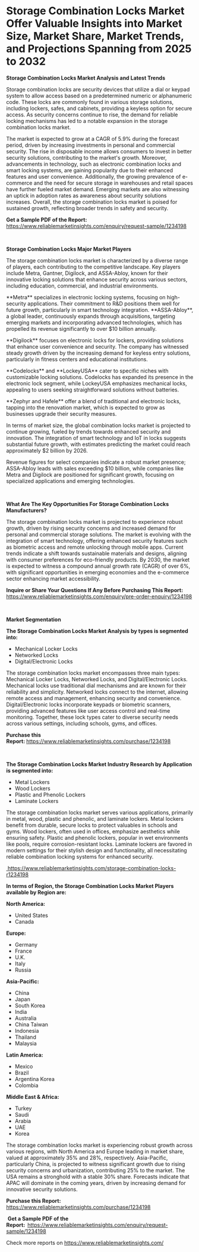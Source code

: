 <p><h1>Storage Combination Locks Market Offer Valuable Insights into Market Size, Market Share, Market Trends, and Projections Spanning from 2025 to 2032</h1></p><p><strong>Storage Combination Locks Market Analysis and Latest Trends</strong></p>
<p><p>Storage combination locks are security devices that utilize a dial or keypad system to allow access based on a predetermined numeric or alphanumeric code. These locks are commonly found in various storage solutions, including lockers, safes, and cabinets, providing a keyless option for secure access. As security concerns continue to rise, the demand for reliable locking mechanisms has led to a notable expansion in the storage combination locks market.</p><p>The market is expected to grow at a CAGR of 5.9% during the forecast period, driven by increasing investments in personal and commercial security. The rise in disposable income allows consumers to invest in better security solutions, contributing to the market's growth. Moreover, advancements in technology, such as electronic combination locks and smart locking systems, are gaining popularity due to their enhanced features and user convenience. Additionally, the growing prevalence of e-commerce and the need for secure storage in warehouses and retail spaces have further fueled market demand. Emerging markets are also witnessing an uptick in adoption rates as awareness about security solutions increases. Overall, the storage combination locks market is poised for sustained growth, reflecting broader trends in safety and security.</p></p>
<p><strong>Get a Sample PDF of the Report:&nbsp;</strong> <a href="https://www.reliablemarketinsights.com/enquiry/request-sample/1234198?utm_campaign=1558&utm_medium=2&utm_source=Github&utm_content=ia&utm_term=05042025&utm_id=storage-combination-locks">https://www.reliablemarketinsights.com/enquiry/request-sample/1234198</a></p>
<p>&nbsp;</p>
<p><strong>Storage Combination Locks Major Market Players</strong></p>
<p><p>The storage combination locks market is characterized by a diverse range of players, each contributing to the competitive landscape. Key players include Metra, Gantner, Digilock, and ASSA-Abloy, known for their innovative locking solutions that enhance security across various sectors, including education, commercial, and industrial environments.</p><p>**Metra** specializes in electronic locking systems, focusing on high-security applications. Their commitment to R&D positions them well for future growth, particularly in smart technology integration. **ASSA-Abloy**, a global leader, continuously expands through acquisitions, targeting emerging markets and incorporating advanced technologies, which has propelled its revenue significantly to over $10 billion annually.</p><p>**Digilock** focuses on electronic locks for lockers, providing solutions that enhance user convenience and security. The company has witnessed steady growth driven by the increasing demand for keyless entry solutions, particularly in fitness centers and educational institutions.</p><p>**Codelocks** and **LockeyUSA** cater to specific niches with customizable locking solutions. Codelocks has expanded its presence in the electronic lock segment, while LockeyUSA emphasizes mechanical locks, appealing to users seeking straightforward solutions without batteries.</p><p>**Zephyr and Hafele** offer a blend of traditional and electronic locks, tapping into the renovation market, which is expected to grow as businesses upgrade their security measures.</p><p>In terms of market size, the global combination locks market is projected to continue growing, fueled by trends towards enhanced security and innovation. The integration of smart technology and IoT in locks suggests substantial future growth, with estimates predicting the market could reach approximately $2 billion by 2026.</p><p>Revenue figures for select companies indicate a robust market presence; ASSA-Abloy leads with sales exceeding $10 billion, while companies like Metra and Digilock are positioned for significant growth, focusing on specialized applications and emerging technologies.</p></p>
<p>&nbsp;</p>
<p><strong>What Are The Key Opportunities For Storage Combination Locks Manufacturers?</strong></p>
<p><p>The storage combination locks market is projected to experience robust growth, driven by rising security concerns and increased demand for personal and commercial storage solutions. The market is evolving with the integration of smart technology, offering enhanced security features such as biometric access and remote unlocking through mobile apps. Current trends indicate a shift towards sustainable materials and designs, aligning with consumer preferences for eco-friendly products. By 2030, the market is expected to witness a compound annual growth rate (CAGR) of over 6%, with significant opportunities in emerging economies and the e-commerce sector enhancing market accessibility.</p></p>
<p><strong>Inquire or Share Your Questions If Any Before Purchasing This Report:</strong> <a href="https://www.reliablemarketinsights.com/enquiry/pre-order-enquiry/1234198?utm_campaign=1558&utm_medium=2&utm_source=Github&utm_content=ia&utm_term=05042025&utm_id=storage-combination-locks">https://www.reliablemarketinsights.com/enquiry/pre-order-enquiry/1234198</a></p>
<p>&nbsp;</p>
<p><strong>Market Segmentation</strong></p>
<p><strong>The Storage Combination Locks Market Analysis by types is segmented into:</strong></p>
<p><ul><li>Mechanical Locker Locks</li><li>Networked Locks</li><li>Digital/Electronic Locks</li></ul></p>
<p><p>The storage combination locks market encompasses three main types: Mechanical Locker Locks, Networked Locks, and Digital/Electronic Locks. Mechanical locks use traditional dial mechanisms and are known for their reliability and simplicity. Networked locks connect to the internet, allowing remote access and management, enhancing security and convenience. Digital/Electronic locks incorporate keypads or biometric scanners, providing advanced features like user access control and real-time monitoring. Together, these lock types cater to diverse security needs across various settings, including schools, gyms, and offices.</p></p>
<p><strong>Purchase this Report:&nbsp;</strong><a href="https://www.reliablemarketinsights.com/purchase/1234198?utm_campaign=1558&utm_medium=2&utm_source=Github&utm_content=ia&utm_term=05042025&utm_id=storage-combination-locks">https://www.reliablemarketinsights.com/purchase/1234198</a></p>
<p>&nbsp;</p>
<p><strong>The Storage Combination Locks Market Industry Research by Application is segmented into:</strong></p>
<p><ul><li>Metal Lockers</li><li>Wood Lockers</li><li>Plastic and Phenolic Lockers</li><li>Laminate Lockers</li></ul></p>
<p><p>The storage combination locks market serves various applications, primarily in metal, wood, plastic and phenolic, and laminate lockers. Metal lockers benefit from durable, secure locks to protect valuables in schools and gyms. Wood lockers, often used in offices, emphasize aesthetics while ensuring safety. Plastic and phenolic lockers, popular in wet environments like pools, require corrosion-resistant locks. Laminate lockers are favored in modern settings for their stylish design and functionality, all necessitating reliable combination locking systems for enhanced security.</p></p>
<p><a href="https://www.reliablemarketinsights.com/storage-combination-locks-r1234198?utm_campaign=1558&utm_medium=2&utm_source=Github&utm_content=ia&utm_term=05042025&utm_id=storage-combination-locks">&nbsp;https://www.reliablemarketinsights.com/storage-combination-locks-r1234198</a></p>
<p><strong>In terms of Region, the Storage Combination Locks Market Players available by Region are:</strong></p>
<p>
    <p> <strong> North America: </strong>
        <ul>
            <li>United States</li>
            <li>Canada</li>
        </ul>
        </p> 
    <p> <strong> Europe: </strong>
        <ul>
            <li>Germany</li>
            <li>France</li>
            <li>U.K.</li>
            <li>Italy</li>
            <li>Russia</li>
        </ul>
        </p> 
    <p> <strong> Asia-Pacific: </strong>
        <ul>
            <li>China</li>
            <li>Japan</li>
            <li>South Korea</li>
            <li>India</li>
            <li>Australia</li>
            <li>China Taiwan</li>
            <li>Indonesia</li>
            <li>Thailand</li>
            <li>Malaysia</li>
        </ul>
        </p> 
    <p> <strong> Latin America: </strong>
        <ul>
            <li>Mexico</li>
            <li>Brazil</li>
            <li>Argentina Korea</li>
            <li>Colombia</li>
        </ul>
        </p> 
    <p> <strong> Middle East & Africa: </strong>
        <ul>
            <li>Turkey</li>
            <li>Saudi</li>
            <li>Arabia</li>
            <li>UAE</li>
            <li>Korea</li>
        </ul>
    </p>
    </p>
<p><p>The storage combination locks market is experiencing robust growth across various regions, with North America and Europe leading in market share, valued at approximately 35% and 28%, respectively. Asia-Pacific, particularly China, is projected to witness significant growth due to rising security concerns and urbanization, contributing 25% to the market. The USA remains a stronghold with a stable 30% share. Forecasts indicate that APAC will dominate in the coming years, driven by increasing demand for innovative security solutions.</p></p>
<p><strong>Purchase this Report: </strong><a href="https://www.reliablemarketinsights.com/purchase/1234198?utm_campaign=1558&utm_medium=2&utm_source=Github&utm_content=ia&utm_term=05042025&utm_id=storage-combination-locks">https://www.reliablemarketinsights.com/purchase/1234198</a></p>
<p>&nbsp;<strong>Get a Sample PDF of the Report:&nbsp;&nbsp;</strong><a href="https://www.reliablemarketinsights.com/enquiry/request-sample/1234198?utm_campaign=1558&utm_medium=2&utm_source=Github&utm_content=ia&utm_term=05042025&utm_id=storage-combination-locks">https://www.reliablemarketinsights.com/enquiry/request-sample/1234198</a></p>
<p><strong></strong></p>
<p>Check more reports on <a href="https://www.reliablemarketinsights.com/?utm_campaign=1558&utm_medium=2&utm_source=Github&utm_content=ia&utm_term=05042025&utm_id=storage-combination-locks">https://www.reliablemarketinsights.com/</a></p>